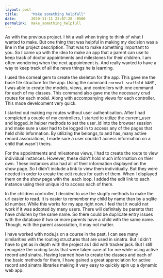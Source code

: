 ```yaml
---
layout: post
title:      "Make something helpfull"
date:       2020-11-11 23:07:28 -0500
permalink:  make_something_helpfull
---
```



As with the previous project. I hit a wall when trying to think of what I wanted to make. But one thing that was helpful in making my decision was a line in the project description. That was to make something important to you. So I came up with the idea to make an app that a parent can use to keep track of doctor appointments and milestones for their children. I am often wondering when the next appointment is. And really wanted to have a way to keep track of all the news things he is learning. 

I used the corneal gem to create the skeleton for the app. This gave me the base file structure for the app.  Using the command `corneal scaffold NAME` , I was able to create the models, views, and controllers with one command for each of my classes. This command also gave me the necessary crud routes for each model. Along with accompanying views for each controller. This made development very quick.

I started out making my routes without user authentication. After I had completed a couple of my controllers, I started to utilize the current_user and logged_in helper methods to set the user_id into the browser session and make sure a user had to be logged in to access any of the pages that held child information. By utilizing the belongs_to and has_many active record associations, I made sure a user couldn't access information on a child that wasn't theirs.

For the appointments and milestones views, I had to create the route to view individual instances. However, these didn't hold much information on thier own. These instances also had all of their information displayed on the show page. So I didn't include a link to view them individually. But they were needed in order to create the edit routes for each of them. When I displayed them on the show page with the .each loop, I added the edit link to each instance using their unique id to access each of them. 

In the children controller, I decided to use the slugify methods to make the url easier to read. It is easier to remember my child by name than by a sqlite id number. While this works for my app right now. I feel that it would not work if it was adopted by many users. There will definitely be parents that have children by the same name. So there could be duplicate entry issues with the database if two or more parents have a child with the same name. Though, with the parent association, it may not matter.

I have worked with node.js on a course in the past. I can see many similarities with the routing structures that are used in sinatra. But I didn't have to get as in depth with the project as I did with tracker jack. But I still recognize the coding tasks that were taken care of for me while using active record and sinatra. Having learned how to create the classes and each of the basic methods for them, I have gained a great appreciation for active record and sinatra libraries making it very easy to quickly spin up a dynamic web app. 


